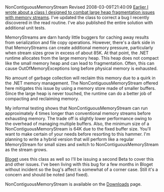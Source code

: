 NonContiguousMemoryStream Revised
2008-03-09T21:40:09
[Earlier I wrote about a class I designed to combat large heap fragmentation issues with memory streams](/blog/post/2007/12/27/noncontiguousmemorystream-in-net). I've updated the class to correct a bug I recently discovered in the read routine. I've also published the entire solution with additional unit tests.

MemoryStreams are darn handy little buggers for caching away results from serialization and file copy operations. However, there's a dark side in that MemoryStreams can create additional memory pressure, particularly when stream sizes grow in excess of about 85K. At that point, the .NET runtime allocates from the large memory heap. This heap does not compact like the small memory heap and can lead to fragmentation. Often, this can cause OutOfMemoryExceptions long before physical memory is exhausted.

No amount of garbage collection will reclaim this memory due to a quirk in the .NET memory management. The NonContiguousMemoryStream offered here mitigates this issue by using a memory store made of smaller buffers. Since the large heap is never touched, the runtime can do a better job of compacting and reclaiming memory.

My informal testing shows that NonContiguousMemoryStream can run approximately 4 times longer than conventional memory streams before exhausting memory. The trade off is slightly lower performance owing to the overhead of managing multiple buffers. Also, the minimum size of a NonContiguousMemoryStream is 64K due to the fixed buffer size. You'll want to make certain of your needs before resorting to this hammer. I'm planning to write a hybrid version that will perform like a regular MemoryStream for small sizes and switch to NonContiguousMemoryStream as the stream grows.

[Bloget](http://mike-ward.net/bloget) uses this class as well so I'll be issuing a second Beta to cover this and other issues. I've been living with this bug for a few months in Bloget without incident so the bug's affect is somewhat of a corner case. Still it's a concern and should be noted (and fixed).

NonContiguousMemoryStream is available on the [Downloads](http://mike-ward.net/downloads) page.
    